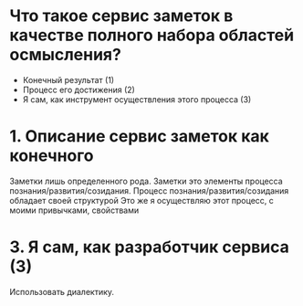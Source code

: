 # Что такое сервис заметок в качестве полного набора областей осмысления?

- Конечный результат (1)
- Процесс его достижения (2)
- Я сам, как инструмент осуществления этого процесса (3)

# 1. Описание сервис заметок как конечного

Заметки лишь определенного рода.
Заметки это элементы процесса познания/развития/созидания.
Процесс познания/развития/созидания обладает своей структурой
Это же я осуществляю этот процесс, с моими привычками, свойствами

# 3. Я сам, как разработчик сервиса (3)

Использовать диалектику.